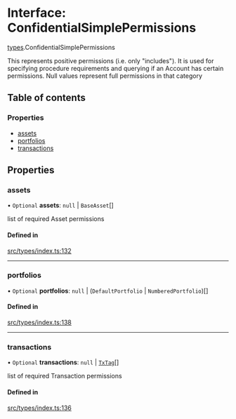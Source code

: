 # Interface: ConfidentialSimplePermissions

[types](../wiki/types).ConfidentialSimplePermissions

This represents positive permissions (i.e. only "includes"). It is used
  for specifying procedure requirements and querying if an Account has certain
  permissions. Null values represent full permissions in that category

## Table of contents

### Properties

- [assets](../wiki/types.ConfidentialSimplePermissions#assets)
- [portfolios](../wiki/types.ConfidentialSimplePermissions#portfolios)
- [transactions](../wiki/types.ConfidentialSimplePermissions#transactions)

## Properties

### assets

• `Optional` **assets**: ``null`` \| `BaseAsset`[]

list of required Asset permissions

#### Defined in

[src/types/index.ts:132](https://github.com/PolymeshAssociation/polymesh-private-sdk/blob/297c67ce/src/types/index.ts#L132)

___

### portfolios

• `Optional` **portfolios**: ``null`` \| (`DefaultPortfolio` \| `NumberedPortfolio`)[]

#### Defined in

[src/types/index.ts:138](https://github.com/PolymeshAssociation/polymesh-private-sdk/blob/297c67ce/src/types/index.ts#L138)

___

### transactions

• `Optional` **transactions**: ``null`` \| [`TxTag`](../wiki/generated.types#txtag)[]

list of required Transaction permissions

#### Defined in

[src/types/index.ts:136](https://github.com/PolymeshAssociation/polymesh-private-sdk/blob/297c67ce/src/types/index.ts#L136)
